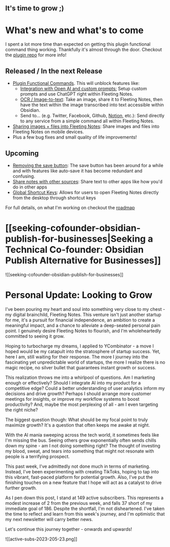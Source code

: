 It's time to grow ;)
- 

# What's new and what's to come
I spent a lot more time than expected on getting this plugin functional command thing working. Thankfully it's almost through the door. Checkout the [plugin repo](https://github.com/fleetingnotes/fleeting-notes-plugins) for more info!

## Released / In the next Release
- [Plugin Functional Commands](https://github.com/fleetingnotes/fleeting-notes-flutter/issues/414). This will unblock features like:
	- [Integration with Open AI and custom prompts:](https://github.com/fleetingnotes/fleeting-notes-flutter/issues/604) Setup custom prompts and use ChatGPT right within Fleeting Notes.
	- [OCR / Image-to-text](https://github.com/fleetingnotes/fleeting-notes-flutter/issues/531): Take an image, share it to Fleeting Notes, then have the text within the image transcribed into text accessible within Obsidian. 
	- Send to... (e.g. Twitter, Facebook, Github, [Notion](https://github.com/fleetingnotes/fleeting-notes-plugins/issues/3), etc.): Send directly to any service from a simple command all within Fleeting Notes.
- [Sharing images + files into Fleeting Notes](https://github.com/fleetingnotes/fleeting-notes-flutter/issues/183): Share images and files into Fleeting Notes on mobile devices.
- Plus a few bug fixes and small quality of life improvements!

## Upcoming
- [Removing the save button](https://github.com/fleetingnotes/fleeting-notes-flutter/issues/592): The save button has been around for a while and with features like auto-save it has become redundant and confusing.
- [Share notes with other sources](https://github.com/fleetingnotes/fleeting-notes-flutter/issues/585): Share text to other apps like how you'd do in other apps
- [Global Shortcut Keys](https://github.com/fleetingnotes/fleeting-notes-flutter/issues/613): Allows for users to open Fleeting Notes directly from the desktop through shortcut keys


For full details, on what I'm working on checkout the [roadmap](https://github.com/orgs/fleetingnotes/projects/1)

# [[seeking-cofounder-obsidian-publish-for-businesses|Seeking a Technical Co-founder: Obsidian Publish Alternative for Businesses]]
![[seeking-cofounder-obsidian-publish-for-businesses]]

# Personal Update: Looking to Grow
I've been pouring my heart and soul into something very close to my chest - my digital brainchild, Fleeting Notes. This venture isn't just another startup for me, it's a pursuit for financial independence, an ambition to create a meaningful impact, and a chance to alleviate a deep-seated personal pain point. I genuinely desire Fleeting Notes to flourish, and I'm wholeheartedly committed to seeing it grow.

Hoping to turbocharge my dreams, I applied to YCombinator - a move I hoped would be my catapult into the stratosphere of startup success. Yet, here I am, still waiting for their response. The more I journey into the fascinating yet unpredictable world of startups, the more I realize there is no magic recipe, no silver bullet that guarantees instant growth or success.

This realization throws me into a whirlpool of questions. Am I marketing enough or effectively? Should I integrate AI into my product for a competitive edge? Could a better understanding of user analytics inform my decisions and drive growth? Perhaps I should arrange more customer meetings for insights, or improve my workflow systems to boost productivity? And, maybe the most perplexing of all - am I even targeting the right niche?

The biggest question though: What should be my focal point to truly maximize growth? It's a question that often keeps me awake at night.

With the AI mania sweeping across the tech world, it sometimes feels like I'm missing the bus. Seeing others grow exponentially often sends chills down my spine - am I not doing something right? The thought of investing my blood, sweat, and tears into something that might not resonate with people is a terrifying prospect.

This past week, I've admittedly not done much in terms of marketing. Instead, I've been experimenting with creating TikToks, hoping to tap into this vibrant, fast-paced platform for potential growth. Also, I've put the finishing touches on a new feature that I hope will act as a catalyst to drive further growth.

As I pen down this post, I stand at 149 active subscribers. This represents a modest increase of 2 from the previous week, and falls 37 short of my immediate goal of 186. Despite the shortfall, I'm not disheartened. I've taken the time to reflect and learn from this week's journey, and I'm optimistic that my next newsletter will carry better news.

Let's continue this journey together - onwards and upwards!

![[active-subs-2023-205-23.png]]
